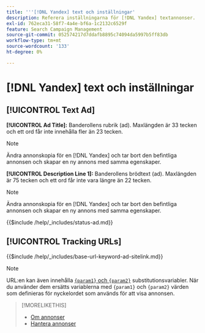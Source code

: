 ```yaml
---
title: '''[!DNL Yandex] text och inställningar'
description: Referera inställningarna för [!DNL Yandex] textannonser.
exl-id: 762eca31-58f7-4a4e-bf6a-1c2132c6529f
feature: Search Campaign Management
source-git-commit: 052574217d7ddafb8895c74094da5997b5ff83db
workflow-type: tm+mt
source-wordcount: '133'
ht-degree: 0%

---
```


# [!DNL Yandex] text och inställningar

## [!UICONTROL Text Ad]

**[!UICONTROL Ad Title]:** Banderollens rubrik (ad). Maxlängden är 33 tecken och ett ord får inte innehålla fler än 23 tecken.

>[!NOTE]
>
>Ändra annonskopia för en [!DNL Yandex] och tar bort den befintliga annonsen och skapar en ny annons med samma egenskaper.

**[!UICONTROL Description Line 1]:** Banderollens brödtext (ad). Maxlängden är 75 tecken och ett ord får inte vara längre än 22 tecken.

>[!NOTE]
>
>Ändra annonskopia för en [!DNL Yandex] och tar bort den befintliga annonsen och skapar en ny annons med samma egenskaper.

<!-- **[!UICONTROL Status]:** -->

{{$include /help/_includes/status-ad.md}}

## [!UICONTROL Tracking URLs]

<!-- **[!UICONTROL Base URl]:** -->

{{$include /help/_includes/base-url-keyword-ad-sitelink.md}}

>[!NOTE]
>
>URL:en kan även innehålla [`{param1}` och `{param2}`](https://yandex.com/support/direct/statistics/url-tags.html) substitutionsvariabler. När du använder dem ersätts variablerna med `{param1}` och `{param2}` värden som definieras för nyckelordet som används för att visa annonsen.

>[!MORELIKETHIS]
>
>* [Om annonser](ad-about.md)
>* [Hantera annonser](ad-manage.md)
